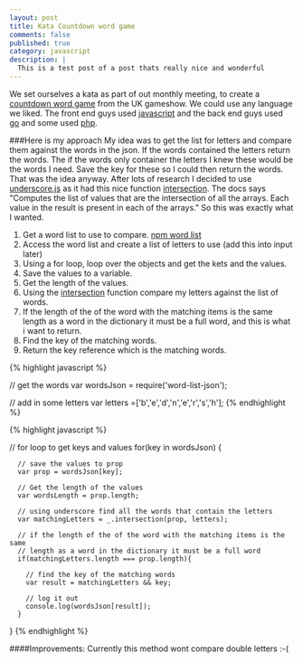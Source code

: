 ```yaml
---
layout: post
title: Kata Countdown word game
comments: false
published: true
category: javascript
description: |
  This is a test post of a post thats really nice and wonderful
---
```


We set ourselves a kata as part of out monthly meeting, to create a [countdown word game](https://en.wikipedia.org/wiki/Countdown_(game_show)) from the UK gameshow. We could use any language we liked. The front end guys used [javascript](https://developer.mozilla.org/en-US/docs/Web/JavaScript) and the back end guys used [go](https://golang.org/) and some used [php](http://php.net/).

###Here is my approach
My idea was to get the list for letters and compare them against the words in the json. If the words contained the letters return the words. The if the words only container the letters I knew these would be the words I need. Save the key for these so I could then return the words. That was the idea anyway. After lots of research I decided to use [underscore.js](http://underscorejs.org/) as it had this nice function [intersection](http://underscorejs.org/#intersection). The docs says "Computes the list of values that are the intersection of all the arrays. Each value in the result is present in each of the arrays." So this was exactly what I wanted.

1. Get a word list to use to compare. [npm word list](https://www.npmjs.com/package/word-list)
2. Access the word list and create a list of letters to use (add this into input later)
3. Using a for loop, loop over the objects and get the kets and the values.
4. Save the values to a variable.
5. Get the length of the values.
6. Using the [intersection](http://underscorejs.org/#intersection) function compare my letters against the list of words.
7. If the length of the of the word with the matching items is the same length as a word in the dictionary it must be a full word, and this is what i want to return.
8. Find the key of the matching words.
9. Return the key reference which is the matching words.

{% highlight javascript %}

// get the words
var wordsJson = require('word-list-json');

// add in some letters
var letters =['b','e','d','n','e','r','s','h'];
{% endhighlight %}

{% highlight javascript %}

// for loop to get keys and values
  for(key in wordsJson) {

      // save the values to prop
      var prop = wordsJson[key];

      // Get the length of the values
      var wordsLength = prop.length;

      // using underscore find all the words that contain the letters
      var matchingLetters = _.intersection(prop, letters);

      // if the length of the of the word with the matching items is the same
      // length as a word in the dictionary it must be a full word
      if(matchingLetters.length === prop.length){

        // find the key of the matching words
        var result = matchingLetters && key;

        // log it out
        console.log(wordsJson[result]);
      }
  }
  {% endhighlight %}

####Improvements:
Currently this method wont compare double letters :-(
